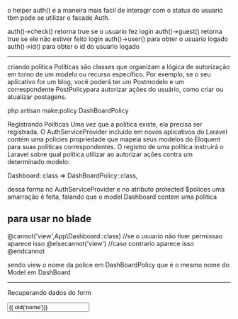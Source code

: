 o helper auth() é a maneira mais facil
de interagir com o status do usuario
tbm pode se utilizar o facade Auth.

auth()->check() retorna true se o usuario fez login
auth()->guest() retorna true se ele não estiver feito login
auth()->user() para obter o usuario logado
auth()->id() para obter o id do usuario logado

*******************
criando politica
  Políticas são classes que organizam a lógica de autorização em torno de 
  um modelo ou recurso específico. Por exemplo, se o seu aplicativo for um blog, você poderá ter um Postmodelo e um correspondente PostPolicypara autorizar ações do usuário, como criar ou atualizar postagens.
  
  php artisan make:policy DashBoardPolicy


Registrando Políticas
Uma vez que a política existe, ela precisa ser registrada. O AuthServiceProvider incluído em novos aplicativos do Laravel contém uma policies propriedade que mapeia seus modelos do Eloquent para suas políticas correspondentes. O registro de uma política instruirá o Laravel sobre qual política utilizar ao autorizar ações contra um determinado modelo:


 Dashboard::class => DashBoardPolicy::class,

 dessa forma no AuthServiceProvider e no 
 atributo protected $polices
 uma amarração é feita, falando que o model
 Dashboard contem uma politica

 ## para usar no blade
@cannot('view',App\Dashboard::class)
  //se o usuario não tiver permissao aparece isso
@elsecannot('view')
  //caso contrario aparece isso
@endcannot

sendo view o nome da police em DashBoardPolicy
que é o mesmo nome do Model em DashBoard


_____________________________________________
Recuperando dados do form

<input type="text" name="nome" class="form-control" id="nome" value="{{ old('nome')}}" placeholder="Nome produto...">
